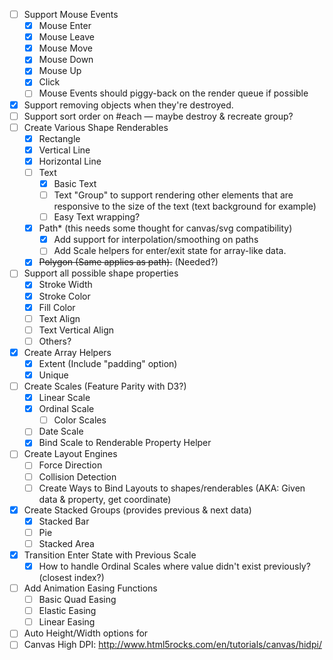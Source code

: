 - [ ] Support Mouse Events
  - [X] Mouse Enter
  - [X] Mouse Leave
  - [X] Mouse Move
  - [X] Mouse Down
  - [X] Mouse Up
  - [X] Click
  - [ ] Mouse Events should piggy-back on the render queue if possible
- [X] Support removing objects when they're destroyed.
- [ ] Support sort order on #each — maybe destroy & recreate group?
- [ ] Create Various Shape Renderables
  - [X] Rectangle
  - [X] Vertical Line
  - [X] Horizontal Line
  - [ ] Text
    - [X] Basic Text
    - [ ] Text "Group" to support rendering other elements that are
          responsive to the size of the text (text background for example)
    - [ ] Easy Text wrapping?
  - [X] Path* (this needs some thought for canvas/svg compatibility)
    - [X] Add support for interpolation/smoothing on paths
    - [ ] Add Scale helpers for enter/exit state for array-like data.
  - [X] ~~Polygon (Same applies as path).~~ (Needed?)
- [ ] Support all possible shape properties
  - [X] Stroke Width
  - [X] Stroke Color
  - [X] Fill Color
  - [ ] Text Align
  - [ ] Text Vertical Align
  - [ ] Others?
- [X] Create Array Helpers
  - [X] Extent (Include "padding" option)
  - [X] Unique
- [ ] Create Scales (Feature Parity with D3?)
  - [X] Linear Scale
  - [X] Ordinal Scale
    - [ ] Color Scales
  - [ ] Date Scale
  - [X] Bind Scale to Renderable Property Helper
- [ ] Create Layout Engines
  - [ ] Force Direction
  - [ ] Collision Detection
  - [ ] Create Ways to Bind Layouts to shapes/renderables (AKA: Given data & property, get
        coordinate)
- [X] Create Stacked Groups (provides previous & next data)
  - [X] Stacked Bar
  - [ ] Pie
  - [ ] Stacked Area
- [X] Transition Enter State with Previous Scale
  - [X] How to handle Ordinal Scales where value didn't exist previously? (closest index?)
- [ ] Add Animation Easing Functions
  - [ ] Basic Quad Easing
  - [ ] Elastic Easing
  - [ ] Linear Easing
- [ ] Auto Height/Width options for
- [ ] Canvas High DPI: http://www.html5rocks.com/en/tutorials/canvas/hidpi/